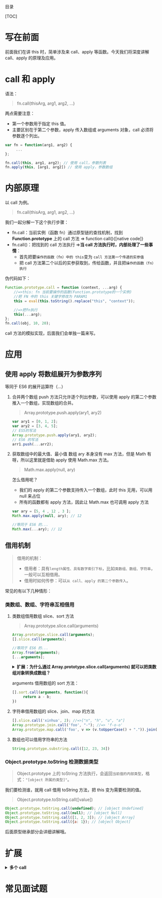 目录

[TOC]

# 写在前面
前面我们在讲 this 时，简单涉及来 call、apply 等函数。今天我们将深度讲解 call、apply 的原理及应用。

# call 和 apply
语法：
> fn.call(thisArg, arg1, arg2, ...)

两点需要注意：
- 第一个参数用于指定 this 值。
- 主要区别在于第二个参数，apply 传入数组或 arguments 对象，call 必须将参数逐个列出。

```js
var fn = function(arg1, arg2) {
     ...
};

fn.call(this, arg1, arg2); // 使用 call，参数列表
fn.apply(this, [arg1, arg2]) // 使用 apply，参数数组
```


# 内部原理
以 call 为例。
> fn.call(thisArg, arg1, arg2, ...)

我们一起分解一下这个执行步骤：
- fn.call：当前实例（函数 fn）通过原型链的查找机制，找到 **Function.prototype** 上的 call 方法 => function call(){[native code]}
- fn.call()：把找到的 call 方法执行
  =>**当 call 方法执行时，内部处理了一些事情**：
    + 首先把要`操作的函数（fn）中的 this`变为 `call 方法第一个传递的实参值`
    + 把 call 方法第二个以后的实参获取到，传给函数，并且把`操作的函数（fn）执行`

伪代码如下：
```js
Function.prototype.call = function (context, ...arg) {
    //=>this: fn 当前要操作的函数(Function.prototype的一个实例)
    //把 FN 中的 this 关键字修改为 PARAM1
    this = eval(this.toString().replace("this", "context"));

    //=>把fn执行
    this(...arg);
};
fn.call(obj, 10, 20);
```
call 方法的模拟实现，后面我们会单独一篇来写。


# 应用
## 使用 apply 将数组展开为参数序列
等同于 ES6 的展开运算符（...）

1. 合并两个数组
    push 方法只允许逐个列出参数，可以使用 apply 的第二个参数推入一个数组，实现数组的合并。
    > Array.prototype.push.apply(ary1, ary2)

    ```js
    var ary1 = [0, 1, 2];
    var ary2 = [3, 4, 5];
    // ES5的写法
    Array.prototype.push.apply(ary1, ary2);
    // ES6 的写法
    arr1.push(...arr2);
    ```

2. 获取数组中的最大值、最小值
    数组 ary 本身没有 max 方法，但是 Math 有呀，所以这里就是借助 apply 使用 Math.max 方法。
    > Math.max.apply(null, ary)

    怎么借用呢？
    - 我们的 apply 的第二个参数支持传入一个数组，此时 this 无用，可以用 null 来占位
    - 所有的函数都有 apply 方法，因此让 Math.max 也可调用 apply 方法

    ```js
    var ary = [5, 4 , 12 , 3 ]; 
    Math.max.apply(null, ary); // 12

    //等同于 ES6 的...
    Math.max(...ary); // 12
    ```



## 借用机制
> 借用的机制：
>- 借用者：具有`length属性、具有数字索引下标`，比如`类数组、数组、字符串`，一般可以互相借用。
>- 借用时如何传参：可以`从 call、apply 的第二个参数传入`。

常见的有以下几种情形：

### 类数组、数组、字符串互相借用
1. 类数组借用数组 slice、sort 方法
    > Array.prototype.slice.call(arguments)

    ```js
    Array.prototype.slice.call(arguments);
    [].slice.call(arguments);

    //等同于 ES6 的...
    Array.from(arguments);
    [...arguments];
    ```    

    <details><summary><b>扩展：为什么通过 Array.prototype.slice.call(arguments) 就可以把类数组对象转换成数组？</b></summary>
    <p>

    让我们基于原型自己来写一个 slice
    ```js
    Array.prototype.mySlice = function mySlice() {
        //=>this: ary
        let res = [];

        for (let i = 0; i < this.length; i++) {
            res.push(this[i]);
        }
        return res;
    }
    let ary = [12, 23, 34];

    ary.mySlice() === ary; // false
    ```
    以上代码，模拟了数组内置的 slice 方法，实现了数组的深克隆。

    当执行内置的 slice 时，**把它的 this 指向 arguments，相当于操作的是 arguments**，然后方法执行完返回一个新的数组，就可以实现把 arguments 转换为数组。
    `【原理】`
    那么，谁可以让调用内置的 slice 呢？？？
    =>基于原型，我们知道，**Array.prototype 和 Array 的任意一个实例都可以**
    还有，谁可以改变 this 指向呢？？？
    =>当然是 call、apply了

    <p>
    </details>
    
    arguments 借用数组的 sort 方法：
    ```js
    [].sort.call(arguments, function(){
         return a - b;
    })
    ```

2. 字符串借用数组的 slice、join、map 的方法
    ```js
    [].slice.call('xinhua', 2); //=>["n", "h", "u", "a"]
    Array.prototype.join.call('foo', "-"); //=> 'f-o-o'
    Array.prototype.map.call('foo', v => (v.toUpperCase() + ".")).join(""); // 'F.O.O.'
    ```


3. 数组也可以借用字符串的方法
    ```js
    String.prototype.substring.call([12, 23, 34])
    ```


### Object.prototype.toString 检测数据类型
> Object.prototype 上的 toString 方法执行，会返回`当前值的内部类型`，格式：`"[object 所属的类型]"`。

我们要检测谁，就用 call 借用 toString 方法，把 this 变为需要检测的值。
> Object.prototype.toString.call([value])

```js
Object.prototype.toString.call(undefined); // [object Undefined]
Object.prototype.toString.call(null); // [object Null]
Object.prototype.toString.call([1, 2, 3]); // [object Array]
Object.prototype.toString.call({a: 1}); // [object Object]
```

后面原型继承部分会详细讲解哦。


# 扩展
<details><summary><b>多个 call</b></summary>
<p>

规律：
1个call执行，左边的执行
2个及2个以上的call，右边的执行

```js
Function.prototype.call = function callAA(){
    this(paramOther);
}
function fn1(){console.log(1);}
function fn2(){console.log(2);}
fn1.call(fn2); //=>fn1沿着原型链找到callAA方法，执行callAA方法：修改callAA中的this为fn2，执行fn1
fn1.call.call(fn2); //=>第一个call执行：把fn1.call看做一个整体，沿着原型链找到callAA，让callAA执行：将fn1.call中的this修改为fn2。 =>fn1.call执行，先找到callAA，让callAA执行，只不过上一步将callAA中的this改为fn2  =>fn1.call执行时并没有给它传递参数值，因此fn2中的this是undefined  =>然后执行fn2

fn1.call.call.call(fn2);//=>
Function.prototype.call(fn1);//=>Function.prototype是一个匿名函数也是一个空函数，执行没有任何的输出
Function.prototype.call.call(fn1);//=>
```


</p>
</details>



# 常见面试题

